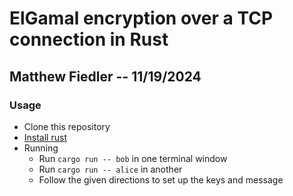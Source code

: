 # ElGamal encryption over a TCP connection in Rust
## Matthew Fiedler -- 11/19/2024

### Usage
- Clone this repository
- [Install rust](https://www.rust-lang.org/tools/install)
- Running
  - Run `cargo run -- bob` in one terminal window
  - Run `cargo run -- alice` in another
  - Follow the given directions to set up the keys and message
